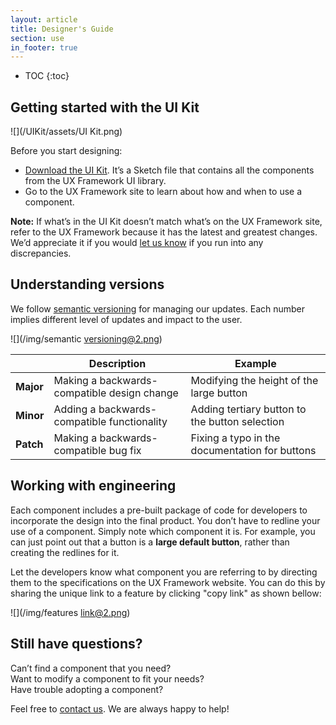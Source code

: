 ```yaml
---
layout: article
title: Designer's Guide
section: use
in_footer: true
---
```



* TOC
{:toc}

## Getting started with the UI Kit

![](/UIKit/assets/UI Kit.png)

Before you start designing:

* [Download the UI Kit]({{site.baseurl}}/UIKit). It’s a Sketch file that contains all the components from the UX Framework UI library.
* Go to the UX Framework site to learn about how and when to use a component.


__Note:__ If what’s in the UI Kit doesn’t match what’s on the UX Framework site, refer to the UX Framework because it has the latest and greatest changes. We’d appreciate it if you would [let us know]({{site.baseurl}}/contact) if you run into any discrepancies.


## Understanding versions

We follow [semantic versioning](https://semver.org/) for managing our updates. Each number implies different level of updates and impact to the user.

![](/img/semantic versioning@2.png)

|  | Description | Example |
| --- | --- | --- |
| __Major__ | Making a backwards-compatible design change | Modifying the height of the large button |
| __Minor__ | Adding a backwards-compatible functionality | Adding tertiary button to the button selection |
| __Patch__ | Making a backwards-compatible bug fix | Fixing a typo in the documentation for buttons |



## Working with engineering

Each component includes a pre-built package of code for developers to incorporate the design into the final product. You don’t have to redline your use of a component. Simply note which component it is. For example, you can just point out that a button is a **large default button**, rather than creating the redlines for it.

Let the developers know what component you are referring to by directing them to the specifications on the UX Framework website. You can do this by sharing  the unique link to a feature by clicking "copy link" as shown bellow:

![](/img/features link@2.png)



## Still have questions?

Can’t find a component that you need?  
Want to modify a component to fit your needs?  
Have trouble adopting a component?  

Feel free to [contact us]({{site.baseurl}}/contact). We are always happy to help!
